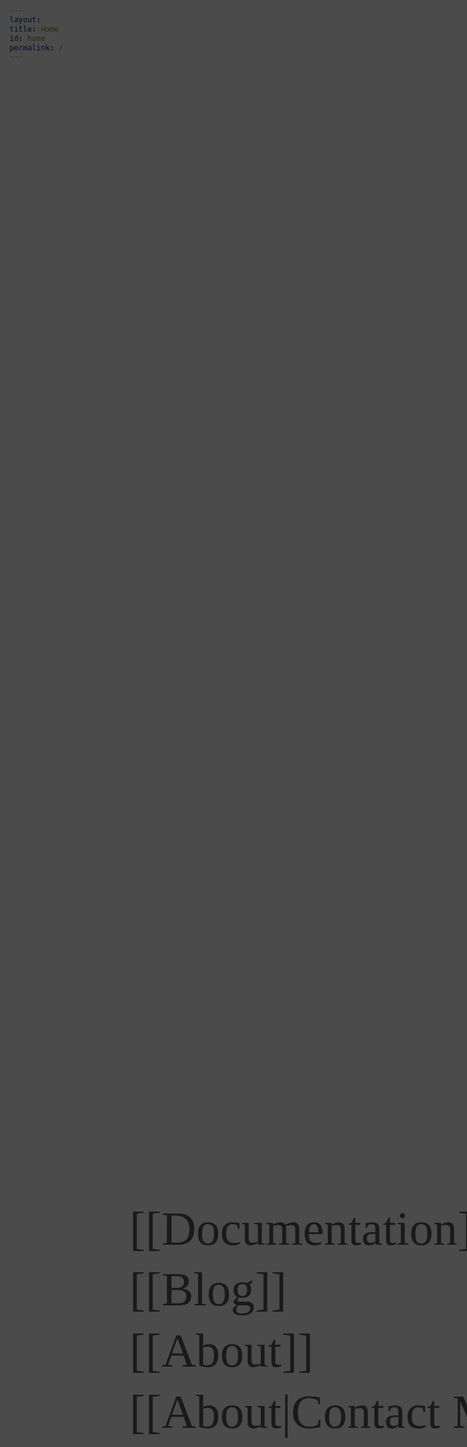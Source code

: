 ```yaml
---
layout:
title: Home
id: home
permalink: /
---
```


<div id="menu">
  <div id="menu-items">
    <div class="menu-item">[[Documentation]]</div>
    <div class="menu-item">[[Blog]]</div>
    <div class="menu-item">[[About]]</div>
    <div class ="menu-item">[[About|Contact Me]]</div>
  </div>
  <div id="menu-background-image"></div>
</div>


<script>
	const menu = document.getElementById("menu");

	Array.from(document.getElementsByClassName("menu-item"))
	  .forEach((item, index) => {
	    item.onmouseover = () => {
	      menu.dataset.activeIndex = index;
	    }
	  });
</script>

<style>
	.fbody {
	  background-color: rgb(20, 20, 20);
	  margin: 0px;
	}

	#menu {  
	  align-items: center;
	  display: flex;
	  height: 100vh;
	  width: 100vw;
	}
	
	#menu-items {
	  margin-left: clamp(1rem, 20vw, 32rem);
	  position: relative;
	  z-index: 2;
	}
	
	#menu[data-active-index="0"] > #menu-background-image {
	  background-position: center 45%;
	}
	
	#menu[data-active-index="1"] > #menu-background-image {
	  background-position: center 50%;
	}
	
	#menu[data-active-index="2"] > #menu-background-image {
	  background-position: center 55%;
	}
	
	#menu[data-active-index="3"] > #menu-background-image {
	  background-position: center 60%;
	}
	
	#menu-background-image {
	  background-image: url("https://cdnb.artstation.com/p/assets/images/images/058/720/667/4k/jen-ingertila-larry-s-house-lined-final.jpg");
	  background-position: center 40%;
	  background-size: 110vmax;
	  background-color: black;
	  height: 100%;
	  left: 0px;  
	  opacity: 0.7;
	  position: absolute;
	  top: 0px;
	  transition: opacity 800ms ease,
	    background-size 800ms ease,
	    background-position 800ms ease;
	  width: 100%;
	  z-index: 0;
	}
	
	#menu-items:hover ~ #menu-background-image {
	  background-size: 100vmax;
	  opacity: 0.6;
	}
	
	#menu-items:hover > .menu-item {
	  opacity: 0.3;
	}
	
	#menu-items:hover > .menu-item:hover {
	  opacity: 1; 
	}
	
	.menu-item {
	  cursor: pointer;
	  display: block;
	  font-family: 'Ibarra Real Nova', serif;
	  font-size: clamp(3rem, 8vw, 8rem);
	  padding: clamp(0.25rem, 0.5vw, 1rem) 0rem;
	  transition: opacity 400ms ease;
	}
	
	.menu-item a {
		color: white;
		text-decoration: none;
	}
	body {  overflow: hidden; /* Hide scrollbars */}
</style>
